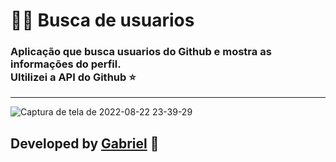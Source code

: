 # 🧑‍💻 Busca de usuarios

### Aplicação que busca usuarios do Github e mostra as informações do perfil. <br> Ultilizei a API do Github ⭐

<hr>

![Captura de tela de 2022-08-22 23-39-29](https://user-images.githubusercontent.com/92071360/186071083-353f2ed0-d188-494f-9701-8259535a7c9d.png)

## Developed by <a href="https://instagram.com/gabrielbarrozs">Gabriel<a/> 🚀
